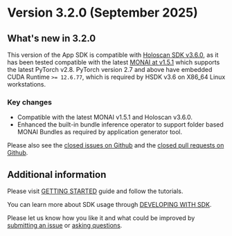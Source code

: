# Version 3.2.0 (September 2025)

## What's new in 3.2.0

This version of the App SDK is compatible with [Holoscan SDK v3.6.0](https://pypi.org/project/holoscan/3.6.0), as it has been tested compatible with the latest [MONAI at v1.5.1](https://pypi.org/project/monai/1.5.1/) which supports the latest PyTorch v2.8. PyTorch version 2.7 and above have embedded CUDA Runtime `>= 12.6.77`, which is required by HSDK v3.6 on X86_64 Linux workstations.

### Key changes

- Compatible with the latest MONAI v1.5.1 and Holoscan v3.6.0.
- Enhanced the built-in bundle inference operator to support folder based MONAI Bundles as required by application generator tool.


Please also see the <a href="https://github.com/Project-MONAI/monai-deploy-app-sdk/issues?q=is%3Aissue+is%3Aclosed">closed issues on Github</a> and the <a href="https://github.com/Project-MONAI/monai-deploy-app-sdk/pulls?q=is%3Apr+is%3Aclosed">closed pull requests on Github</a>.

## Additional information
Please visit [GETTING STARTED](/getting_started/index) guide and follow the tutorials.

You can learn more about SDK usage through [DEVELOPING WITH SDK](/developing_with_sdk/index).

Please let us know how you like it and what could be improved by [submitting an issue](https://github.com/Project-MONAI/monai-deploy-app-sdk/issues/new/choose) or [asking questions](https://github.com/Project-MONAI/monai-deploy-app-sdk/discussions).